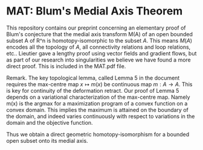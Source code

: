 # MAT: Blum's Medial Axis Theorem

This repository contains our preprint concerning an elementary proof of Blum's conjecture that the medial axis transform M(A) of an open bounded subset A of R^n is
 homotopy-isomorphic to the subset $A$. This means $M(A)$ encodes all the topology of $A$, all connectivity relations and loop relations, etc.. Lieutier gave a lengthy proof using vector fields and gradient flows, but as part of our research into singularities we believe we have found a more direct proof. This is included in the MAT.pdf file.
 
 Remark. The key topological lemma, called Lemma 5 in the document requires the max-centre map $x\mapsto m(x)$ be continuous map $m: A\to A$. This is key for continuity of the deformation retract. Our proof of Lemma 5 depends on a variational characterization of the max-centre map. Namely m(x) is the argmax for a maximization program of a convex function on a convex domain. This implies the maximum is attained on the boundary of the domain, and indeed varies continuously with respect to variations in the domain and the objective function.
 
 Thus we obtain a direct geometric homotopy-isomorphism for a bounded open subset onto its medial axis.
